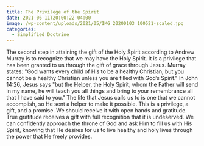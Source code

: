 ```yaml
---
title: The Privilege of the Spirit
date: 2021-06-11T20:00:22-04:00
image: /wp-content/uploads/2021/05/IMG_20200103_100521-scaled.jpg
categories:
  - Simplified Doctrine
---
```

<p>The second step in attaining the gift of the Holy Spirit according to Andrew Murray is to recognize that we may have the Holy Spirit. It is a privilege that has been granted to us through the gift of grace through Jesus. Murray states: "God wants every child of His to be a healthy Christian, but you cannot be a healthy Christian unless you are filled with God’s Spirit." In John 14:26, Jesus says "but the Helper, the Holy Spirit, whom the Father will send in my name, he will teach you all things and bring to your remembrance all that I have said to you." The life that Jesus calls us to is one that we cannot accomplish, so He sent a helper to make it possible. This is a privilege, a gift, and a promise. We should receive it with open hands and gratitude. True gratitude receives a gift with full recognition that it is undeserved. We can confidently approach the throne of God and ask Him to fill us with His Spirit, knowing that He desires for us to live healthy and holy lives through the power that He freely provides.</p>